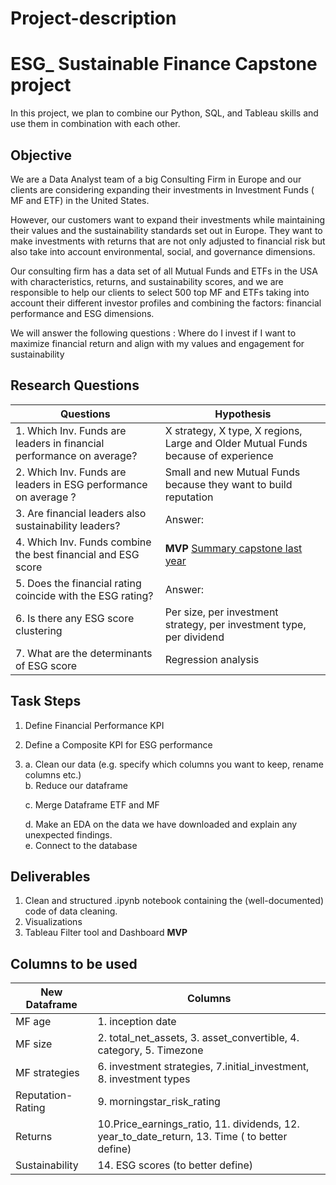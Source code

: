 # Project-description
# ESG_ Sustainable Finance Capstone project

In this project, we plan to combine our Python, SQL, and Tableau skills and use them in combination with each other.  

## Objective

We are a Data Analyst team of a big Consulting Firm in Europe and our clients are considering expanding their investments in Investment Funds ( MF and ETF) in the United States. 


However, our customers want to expand their investments while maintaining their values and the sustainability standards set out in Europe. They want to make investments with returns that are not only adjusted to financial risk but also take into account environmental, social, and governance dimensions. 

Our consulting firm has a data set of all Mutual Funds and ETFs in the USA with characteristics, returns, and sustainability scores, and we are responsible to help our clients to select 500 top MF and ETFs taking into account their different investor profiles and combining the factors: financial performance and ESG dimensions. 


We will answer the following questions : 
Where do I invest if I want to maximize financial return and align with my values and engagement for sustainability 

## __Research Questions__ 
|Questions|Hypothesis|
|---|---|
|1. Which Inv. Funds are leaders in financial performance on average? | X strategy, X type, X regions, Large and Older Mutual Funds because of experience |
|2. Which Inv. Funds are leaders in ESG performance on average ?|Small and new Mutual Funds because they want to build reputation|
|3. Are financial leaders also sustainability leaders? |Answer:| 
|4. Which Inv. Funds combine the best financial and ESG score |__MVP__ [Summary capstone last year](https://github.com/neuefische/daily-protocol-cgn-da-23-2/blob/main/Module%205%20-%20EDA%20Visualization/protocol_day17_10may23.md)| 
|5. Does the financial rating coincide with the ESG rating? |Answer:| 
|6. Is there any ESG score clustering |Per size, per investment strategy, per investment type, per dividend| 
|7. What are the determinants of ESG score | Regression analysis| 

## Task Steps


1. Define Financial Performance KPI 

2. Define a Composite KPI for ESG performance 

4. a. Clean our data (e.g. specify which columns you want to keep, rename columns etc.)  
   b. Reduce our dataframe
   
   c. Merge Dataframe ETF and MF
   
   d. Make an EDA on the data we have downloaded and explain any unexpected findings.   
   e. Connect to the database 
    
## Deliverables
1. Clean and structured .ipynb notebook containing the (well-documented) code of data cleaning. 
2. Visualizations
3. Tableau Filter tool and Dashboard __MVP__

##  __Columns to be used__
<span style="color:grey">

|New Dataframe| Columns|
|---|---|
|MF age |1. inception date|
|MF size |2. total_net_assets, 3. asset_convertible,  4. category, 5. Timezone|
|MF strategies | 6. investment strategies, 7.initial_investment, 8. investment types  |
|Reputation- Rating|9. morningstar_risk_rating|
|Returns|10.Price_earnings_ratio, 11. dividends, 12. year_to_date_return, 13. Time ( to better define)|
|Sustainability| 14. ESG scores (to better define)|
